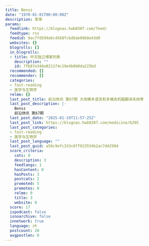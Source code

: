 ```yaml
---
title: Bensz
date: "1970-01-01T00:00:00Z"
description: 苯苯
params:
  feedlink: https://blognas.hwb0307.com/feed/
  feedtype: rss
  feedid: 9ac7fd599a6c4568fcbd8ab09b8e43d0
  websites: {}
  blogrolls: []
  in_blogrolls:
  - title: 中文独立博客列表
    description: ""
    id: 7fb87e348a8211f4c19e4b0b0da225bd
  recommended: []
  recommender: []
  categories:
  - fast-reading
  - 医学与生物学
  relme: {}
  last_post_title: 前沿快讯 第67期 大规模多语言和多模态机器翻译系统等
  last_post_description: |-
    Bensz
    前沿快讯 第67期
  last_post_date: "2025-01-19T11:57:25Z"
  last_post_link: https://blognas.hwb0307.com/medicine/6295
  last_post_categories:
  - fast-reading
  - 医学与生物学
  last_post_language: ""
  last_post_guid: a58c9efc333c8ff923554b2ac7d4299d
  score_criteria:
    cats: 0
    description: 3
    feedlangs: 1
    hasContent: 0
    hasPosts: 3
    postcats: 2
    promoted: 5
    promotes: 0
    relme: 0
    title: 3
    website: 0
  score: 17
  ispodcast: false
  isnoarchive: false
  innetwork: true
  language: zh
  postcount: 20
  avgpostlen: 0
---
```


